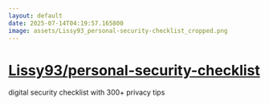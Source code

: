 ```yaml
---
layout: default
date: 2025-07-14T04:19:57.165800
image: assets/Lissy93_personal-security-checklist_cropped.png
---
```


# [Lissy93/personal-security-checklist](https://github.com/Lissy93/personal-security-checklist)

digital security checklist with 300+ privacy tips

